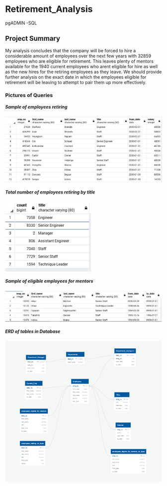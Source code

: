 # Retirement_Analysis
pgADMIN -SQL

## Project Summary

My analysis concludes that the company will be forced to hire a considerable amount of employees over the next few years with 32859
employees who are eligible for retirement. This leaves plenty of mentors available for the 1940 current employees who arent eligible
for hire as well as the new hires for the retiring employees as they leave. We should provide further analysis on the exact date in which the employees eligible for retirement will be leaving to attempt to 
pair them up more effectively.

### Pictures of Queries
##### Sample of employees retiring
![employees retiring](table_images/employees_retiring.PNG)
##### Total number of employees retiring by title
![title count of retiring employees](table_images/title_count_retiring_employees.PNG)
##### Sample of eligible employees for mentors
![eligible for mentor](table_images/eligible_for_mentor.PNG)

##### ERD of tables in Database
![ERD Diagram](table_images/ERD.png)
